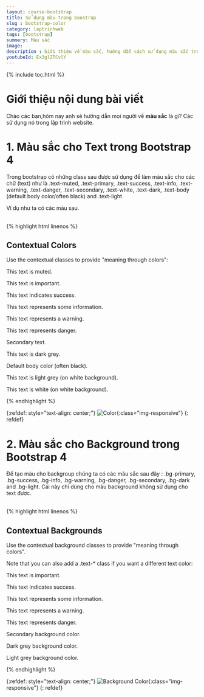 ```yaml
---
layout: course-bootstrap
title: Sử dụng màu trong boostrap 
slug : bootstrap-color
category: laptrinhweb
tags: [bootstrap]
summery: Màu sắc
image:
description : Giới thiệu về màu sắc, hướng dẫn cách sử dụng màu sắc trong lập trình web.
youtubeId: Ex3glZTCvlY
---
```


{% include toc.html %}

# **Giới thiệu nội dung bài viết**

Chào các bạn,hôm nay anh sẽ hướng dẫn mọi người về <b>màu sắc</b> là gì? Các sử dụng nó trong lập trình website. 

# **1. Màu sắc cho Text trong Bootstrap 4**

Trong bootstrap có những class sau được sử dụng để làm màu sắc cho các chữ (text) như là .text-muted, .text-primary, .text-success, .text-info, .text-warning, .text-danger, .text-secondary, .text-white, .text-dark, .text-body (default body color/often black) and .text-light

Ví dụ như ta có các màu sau.

<br>
{% highlight html  linenos %}

<h2>Contextual Colors</h2>
  <p>Use the contextual classes to provide "meaning through colors":</p>
  <p class="text-muted">This text is muted.</p>
  <p class="text-primary">This text is important.</p>
  <p class="text-success">This text indicates success.</p>
  <p class="text-info">This text represents some information.</p>
  <p class="text-warning">This text represents a warning.</p>
  <p class="text-danger">This text represents danger.</p>
  <p class="text-secondary">Secondary text.</p>
  <p class="text-dark">This text is dark grey.</p>
  <p class="text-body">Default body color (often black).</p>
  <p class="text-light">This text is light grey (on white background).</p>
  <p class="text-white">This text is white (on white background).</p>

{% endhighlight %}


{:refdef: style="text-align: center;"}
![Color](/images/post/boostrap/heading.color){:class="img-responsive"}
{: refdef}

# **2. Màu sắc cho Background trong Bootstrap 4**

Để tạo màu cho backgroup chúng ta có các màu sắc sau đây : .bg-primary, .bg-success, .bg-info, .bg-warning, .bg-danger, .bg-secondary, .bg-dark and .bg-light. Cái này chỉ dùng cho màu background không sử dụng cho text được.

<br>
{% highlight html  linenos %}

<div class="container">
  <h2>Contextual Backgrounds</h2>
  <p>Use the contextual background classes to provide "meaning through colors".</p>
  <p>Note that you can also add a .text-* class if you want a different text color:</p>
  <p class="bg-primary text-white">This text is important.</p>
  <p class="bg-success text-white">This text indicates success.</p>
  <p class="bg-info text-white">This text represents some information.</p>
  <p class="bg-warning text-white">This text represents a warning.</p>
  <p class="bg-danger text-white">This text represents danger.</p>
  <p class="bg-secondary text-white">Secondary background color.</p>
  <p class="bg-dark text-white">Dark grey background color.</p>
  <p class="bg-light text-dark">Light grey background color.</p>
</div>

{% endhighlight %}


{:refdef: style="text-align: center;"}
![Background Color](/images/post/boostrap/bgcolor.color){:class="img-responsive"}
{: refdef}
